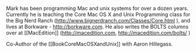 


Mark has been programming Mac and unix systems for over a dozen years.  Currently he is teaching the Core Mac OS X and Unix Programming class for the Big Nerd Ranch (http://www.bignerdranch.com/Classes/Core.html ), and lives at Borkware - http://borkware.com.  He also writes the BOLTS columns over at [[MacEdition]] (http://macedition.com, http://macedition.com/bolts/ )

Co-Author of the [[BookCoreMacOSXandUnix]] with Aaron Hillegass.